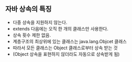 ## 자바 상속의 특징

- 다중 상속을 지원하지 않는다.
- extends 다음에는 오직 한 개의 클래스만 사용한다.
- 상속 횟수 제한 없음.
- 계층구조의 최상위에 있는 클래스는 java.lang.Objcet 클래스
- 따라서 모든 클래스는 Object 클래스로부터 상속 받는 것
- (Object 상속을 표현하지 않더라도 자동으로 상속받게 됨)